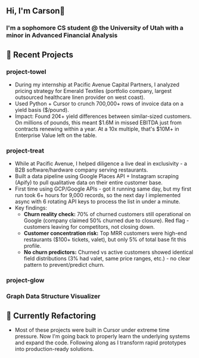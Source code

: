 ## Hi, I'm Carson👋

### I'm a sophomore CS student @ the University of Utah with a minor in Advanced Financial Analysis

## 💼 Recent Projects
### project-towel
* During my internship at Pacific Avenue Capital Partners, I analyzed pricing strategy for Emerald Textiles (portfolio company, largest outsourced healthcare linen provider on west coast).
* Used Python + Cursor to crunch 700,000+ rows of invoice data on a yield basis ($/pound).
* Impact: Found 20¢+ yield differences between similar-sized customers. On millions of pounds, this meant $1.6M in missed EBITDA just from contracts renewing within a year. At a 10x multiple, that's $10M+ in Enterprise Value left on the table.

### project-treat
* While at Pacific Avenue, I helped diligence a live deal in exclusivity - a B2B software/hardware company serving restaurants.
* Built a data pipeline using Google Places API + Instagram scraping (Apify) to pull qualitative data on their entire customer base.
* First time using GCP/Google APIs - got it running same day, but my first run took 6+ hours for 9,000 records, so the next day I implemented async with 6 rotating API keys to process the list in under a minute.
* Key findings:
  * **Churn reality check:** 70% of churned customers still operational on Google (company claimed 50% churned due to closure). Red flag - customers leaving for competitors, not closing down.
  * **Customer concentration risk:** Top MRR customers were high-end restaurants ($100+ tickets, valet), but only 5% of total base fit this profile.
  * **No churn predictors:** Churned vs active customers showed identical field distributions (3% had valet, same price ranges, etc.) - no clear pattern to prevent/predict churn.

### project-glow 


### Graph Data Structure Visualizer




## 🔄 Currently Refactoring
* Most of these projects were built in Cursor under extreme time pressure. Now I'm going back to properly learn the underlying systems and expand the code. Following along as I transform rapid prototypes into production-ready solutions.


<!--
**carsonemery/carsonemery** is a ✨ _special_ ✨ repository because its `README.md` (this file) appears on your GitHub profile.

Here are some ideas to get you started:

- 🔭 I’m currently working on ...
- 🌱 I’m currently learning ...
- 👯 I’m looking to collaborate on ...
- 🤔 I’m looking for help with ...
- 💬 Ask me about ...
- 📫 How to reach me: ...
- 😄 Pronouns: ...
- ⚡ Fun fact: ...
-->
